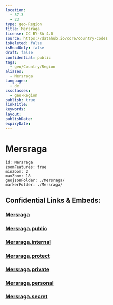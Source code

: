 ```yaml
---
location:
  - 57.3
  - 23
type: geo-Region
title: Mersraga
license: CC BY-SA 4.0
source: https://datahub.io/core/country-codes
isDeleted: false
isReadOnly: false
draft: false
confidential: public
tags:
  - geo/Country/Region
aliases:
  - Mersraga
Languages:
  - de
cssclasses:
  - geo-Region
publish: true
linkTitle:
keywords:
layout:
publishDate:
expiryDate:
---
```


# Mersraga

```leaflet
id: Mersraga
zoomFeatures: true 
minZoom: 2 
maxZoom: 18
geojsonFolder: ./Mersraga/
markerFolder: ./Mersraga/
```


## Confidential Links & Embeds: 

### [Mersraga](/_Standards/Earth/Continent/Europe/Europe~North/Latvia/Counties/Mersraga.md) 

### [Mersraga.public](/_public/Earth/Continent/Europe/Europe~North/Latvia/Counties/Mersraga.public.md) 

### [Mersraga.internal](/_internal/Earth/Continent/Europe/Europe~North/Latvia/Counties/Mersraga.internal.md) 

### [Mersraga.protect](/_protect/Earth/Continent/Europe/Europe~North/Latvia/Counties/Mersraga.protect.md) 

### [Mersraga.private](/_private/Earth/Continent/Europe/Europe~North/Latvia/Counties/Mersraga.private.md) 

### [Mersraga.personal](/_personal/Earth/Continent/Europe/Europe~North/Latvia/Counties/Mersraga.personal.md) 

### [Mersraga.secret](/_secret/Earth/Continent/Europe/Europe~North/Latvia/Counties/Mersraga.secret.md)

